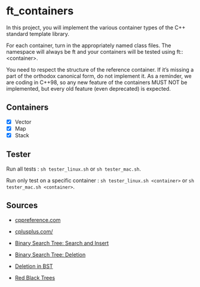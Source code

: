 # ft_containers

In this project, you will implement the various container types of the C++ standard template library.

For each container, turn in the appropriately named class files.
The namespace will always be ft and your containers will be tested using ft::\<container\>.

You need to respect the structure of the reference container. If it’s missing a part of the orthodox canonical form, do not implement it.
As a reminder, we are coding in C++98, so any new feature of the containers MUST NOT be implemented, but every old feature (even deprecated) is expected.

## Containers
 
- [x] Vector
- [x] Map
- [x] Stack

## Tester

Run all tests : ``sh tester_linux.sh`` or ``sh tester_mac.sh``.

Run only test on a specific container : ``sh tester_linux.sh <container>`` or ``sh tester_mac.sh <container>``.

## Sources
  
  - [cppreference.com](https://en.cppreference.com/w/)
  - [cplusplus.com/](https://www.cplusplus.com/)
  
  - [Binary Search Tree: Search and Insert](https://www.tutorialspoint.com/binary-search-tree-search-and-insertion-operations-in-cplusplus)
  - [Binary Search Tree: Deletion](https://www.tutorialspoint.com/binary-search-tree-delete-operation-in-cplusplus)
  - [Deletion in BST](https://www.javatpoint.com/deletion-in-binary-search-tree)
  - [Red Black Trees](https://algorithmtutor.com/Data-Structures/Tree/Red-Black-Trees/)
